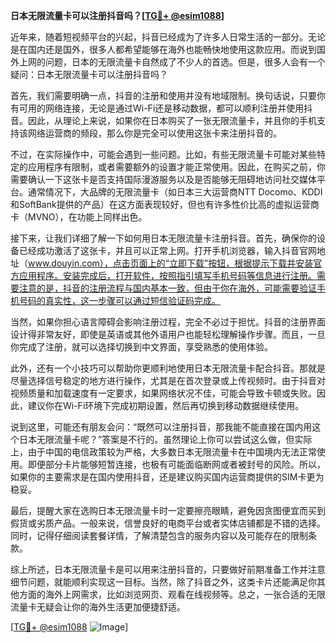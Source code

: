 **日本无限流量卡可以注册抖音吗？[[TG💪+ @esim1088](https://t.me/s/esim1088)]**

近年来，随着短视频平台的兴起，抖音已经成为了许多人日常生活的一部分。无论是在国内还是国外，很多人都希望能够在海外也能畅快地使用这款应用。而说到国外上网的问题，日本的无限流量卡自然成了不少人的首选。但是，很多人会有一个疑问：日本无限流量卡可以注册抖音吗？

首先，我们需要明确一点，抖音的注册和使用并没有地域限制。换句话说，只要你有可用的网络连接，无论是通过Wi-Fi还是移动数据，都可以顺利注册并使用抖音。因此，从理论上来说，如果你在日本购买了一张无限流量卡，并且你的手机支持该网络运营商的频段，那么你是完全可以使用这张卡来注册抖音的。

不过，在实际操作中，可能会遇到一些问题。比如，有些无限流量卡可能对某些特定的应用程序有限制，或者需要额外的设置才能正常使用。因此，在购买之前，你需要确认一下这张卡是否支持国际漫游服务以及是否能够无阻碍地访问社交媒体平台。通常情况下，大品牌的无限流量卡（如日本三大运营商NTT Docomo、KDDI和SoftBank提供的产品）在这方面表现较好，但也有许多性价比高的虚拟运营商卡（MVNO），在功能上同样出色。

接下来，让我们详细了解一下如何用日本无限流量卡注册抖音。首先，确保你的设备已经成功激活了这张卡，并且可以正常上网。打开手机浏览器，输入抖音官网地址（www.douyin.com），点击页面上的“立即下载”按钮，根据提示下载并安装官方应用程序。安装完成后，打开软件，按照指引填写手机号码等信息进行注册。需要注意的是，抖音的注册流程与国内基本一致，但由于你在海外，可能需要验证手机号码的真实性，这一步骤可以通过短信验证码完成。

当然，如果你担心语言障碍会影响注册过程，完全不必过于担忧。抖音的注册界面设计得非常友好，即使是英语或其他外语用户也能轻松理解操作步骤。而且，一旦你完成了注册，就可以选择切换到中文界面，享受熟悉的使用体验。

此外，还有一个小技巧可以帮助你更顺利地使用日本无限流量卡配合抖音。那就是尽量选择信号稳定的地方进行操作，尤其是在首次登录或上传视频时。由于抖音对视频质量和加载速度有一定要求，如果网络状况不佳，可能会导致卡顿或失败。因此，建议你在Wi-Fi环境下完成初期设置，然后再切换到移动数据继续使用。

说到这里，可能还有朋友会问：“既然可以注册抖音，那我能不能直接在国内用这个日本无限流量卡呢？”答案是不行的。虽然理论上你可以尝试这么做，但实际上，由于中国的电信政策较为严格，大多数日本无限流量卡在中国境内无法正常使用。即便部分卡片能够短暂连接，也极有可能面临断网或者被封号的风险。所以，如果你的主要需求是在国内使用抖音，还是建议购买国内运营商提供的SIM卡更为稳妥。

最后，提醒大家在选购日本无限流量卡时一定要擦亮眼睛，避免因贪图便宜而买到假货或劣质产品。一般来说，信誉良好的电商平台或者实体店铺都是不错的选择。同时，记得仔细阅读套餐详情，了解清楚包含的服务内容以及可能存在的限制条款。

综上所述，日本无限流量卡是可以用来注册抖音的，只要做好前期准备工作并注意细节问题，就能顺利实现这一目标。当然，除了抖音之外，这类卡片还能满足你其他方面的海外上网需求，比如浏览网页、观看在线视频等。总之，一张合适的无限流量卡无疑会让你的海外生活更加便捷舒适。

[[TG💪+ @esim1088](https://t.me/s/esim1088) ![Image](https://i.postimg.cc/4NQfJmqS/Snipaste-2025-05-13-00-14-12.png)]